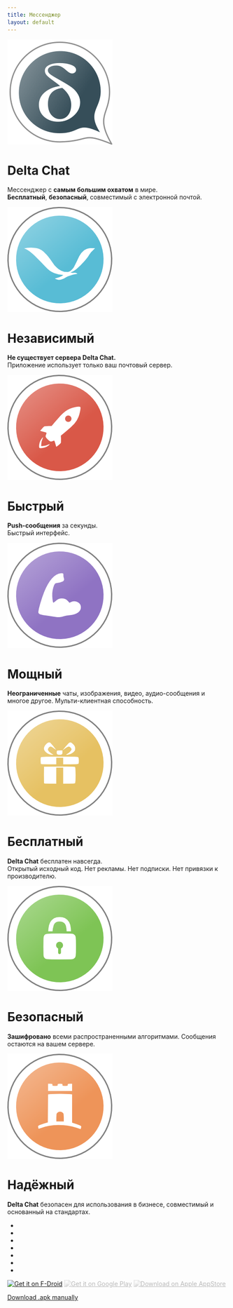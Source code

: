 ```yaml
---
title: Мессенджер
layout: default
---
```


<!-- The content slider must have exactly 7 pages! -->
<!-- START OF CONTENT SLIDER -->
<link rel="stylesheet" property="stylesheet" href="../assets/css/content-slider.css" type="text/css" />
<div id="contentContainer"><div id="contentWrapper">

<div>
   <img src="../assets/home/intro1.png" alt="" />
   <h1>Delta Chat</h1>
   <p>Мессенджер с <b>самым большим охватом</b> в мире.<br/><b>Бесплатный</b>, <b>безопасный</b>, совместимый с электронной почтой.</p>
</div>

<div>
   <img src="../assets/home/intro2.png" alt="" />
   <h1>Независимый</h1>
   <!-- <p><b>No dependencies</b> to foreign computers or services. The app only uses your email-server.</p> -->
   <p><b>Не существует сервера Delta Chat.</b><br/>Приложение использует только ваш почтовый сервер.</p>
</div>

<div>
   <img src="../assets/home/intro3.png" alt="" />
   <h1>Быстрый</h1>
   <p><b>Push-сообщения</b> за секунды.<br/>Быстрый интерфейс.</p>
</div>

<div>
   <img src="../assets/home/intro4.png" alt="" />
   <h1>Мощный</h1>
   <p><b>Неограниченные</b> чаты, изображения, видео, аудио-сообщения и многое другое. Мульти-клиентная способность.</p>
</div>

<div>
   <img src="../assets/home/intro5.png" alt="" />
   <h1>Бесплатный</h1>
   <p><b>Delta Chat</b> бесплатен навсегда.<br/>Открытый исходный код. Нет рекламы. Нет подписки. Нет привязки к производителю.</p>
</div>

<div>
   <img src="../assets/home/intro6.png" alt="" />
   <h1>Безопасный</h1>
   <p><b>Зашифровано</b> всеми распространенными алгоритмами. Сообщения остаются на вашем сервере.</p>
</div>

<div>
   <img src="../assets/home/intro7.png" alt="" />
   <h1>Надёжный</h1>
   <p><b>Delta Chat</b> безопасен для использования в бизнесе, совместимый и основанный на стандартах.</p>
</div>

</div></div>

<div id="navLinks">
  <ul>
    <li class="itemLinks" data-pos="0"></li>
    <li class="itemLinks" data-pos="1"></li>
    <li class="itemLinks" data-pos="2"></li>
    <li class="itemLinks" data-pos="3"></li>
    <li class="itemLinks" data-pos="4"></li>
    <li class="itemLinks" data-pos="5"></li>
    <li class="itemLinks" data-pos="6"></li>
  </ul>
</div>
<script src="../assets/css/content-slider.js"></script>
<!-- END OF CONTENT SLIDER -->

[<img src="../assets/home/get-it-on-fdroid.png" alt="Get it on F-Droid" width="200" />](download)
[<img src="../assets/home/get-it-on-gplay.png" alt="Get it on Google Play" width="200" style="filter: opacity(.3) grayscale(1);" />](download)
[<img src="../assets/home/get-it-on-ios.png" alt="Download on Apple AppStore" width="200" style="filter: opacity(.3) grayscale(1);" />](download)

[Download .apk manually](download)

